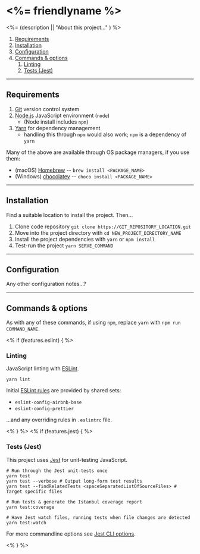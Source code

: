 # <%= friendlyname %>

<%= (description || "About this project..." ) %>

<!-- MarkdownTOC levels="2,3,4" -->

1. [Requirements](#requirements)
1. [Installation](#installation)
1. [Configuration](#configuration)
1. [Commands & options](#commands--options)
    1. [Linting](#linting)
    1. [Tests \(Jest\)](#tests-jest)

<!-- /MarkdownTOC -->

---

## Requirements

1. [Git] version control system
2. [Node.js] JavaScript environment (`node`)
    - (Node install includes `npm`)
3. [Yarn] for dependency management
    - handling this through `npm` would also work; `npm` is a dependency of `yarn`

Many of the above are available through OS package managers, if you use them:

-   (macOS) [Homebrew] -- `brew install <PACKAGE_NAME>`
-   (Windows) [chocolatey] -- `choco install <PACKAGE_NAME>`

---

## Installation

Find a suitable location to install the project. Then...

1. Clone code repository `git clone https://GIT_REPOSITORY_LOCATION.git`
2. Move into the project directory with `cd NEW_PROJECT_DIRECTORY_NAME`
3. Install the project dependencies with `yarn` or `npm install`
4. Test-run the project `yarn SERVE_COMMAND`

---

## Configuration

Any other configuration notes...?

---

## Commands & options

As with any of these commands, if using `npm`, replace `yarn` with `npm run COMMAND_NAME`.

<% if (features.eslint) { %>

### Linting

JavaScript linting with [ESLint].

```shell
yarn lint
```

Initial [ESLint rules] are provided by shared sets:

-   `eslint-config-airbnb-base`
-   `eslint-config-prettier`

...and any overriding rules in `.eslintrc` file.

<% } %>
<% if (features.jest) { %>

### Tests (Jest)

This project uses [Jest] for unit-testing JavaScript.

```shell
# Run through the Jest unit-tests once
yarn test
yarn test --verbose # Output long-form test results
yarn test --findRelatedTests <spaceSeparatedListOfSourceFiles> # Target specific files

# Run tests & generate the Istanbul coverage report
yarn test:coverage

# Have Jest watch files, running tests when file changes are detected
yarn test:watch
```

For more commandline options see [Jest CLI options].

<% } %>

<!-- LINK REFERENCES -->

[chocolatey]: https://chocolatey.org/
[eslint]: https://eslint.org/
[eslint rules]: https://eslint.org/docs/rules/
[git]: https://git-scm.com/
[homebrew]: https://brew.sh/
[jest]: https://jestjs.io/
[jest cli options]: https://jestjs.io/docs/en/cli
[node.js]: http://nodejs.org
[npm]: https://www.npmjs.com/
[yarn]: https://yarnpkg.com/lang/en/
[yeoman]: https://yeoman.io/

<!-- end: LINK REFERENCES -->
